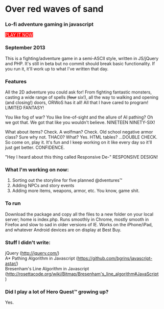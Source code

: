 <h1>Over red waves of sand</h1>

<h3>Lo-fi adventure gaming in javascript</h3>

<p><a style="background-color:red;color:#fff; display:inline-block padding: 5px 10px 5px 10px;" href="http://www.artsick.com/redwaves">PLAY IT NOW</a></p>

<h3>September 2013</h3>
<p>This is a fighting/adventure game in a semi-ASCII style, written in JS/jQuery and PHP. It's
still in beta but no commit should break basic functionality. If you run it, it'll work
up to what I've written that day.</p>

<h3>Features</h3>
<p>All the 2D adventure you could ask for! From fighting fantastic monsters, casting a wide range
of spells (<del>four</del> six!), all the way to walking and opening (and closing!) doors, ORWoS has it all! All
that I have cared to program! LIMITED FANTASY!</p>

<p>You like fog of war? You like line-of-sight and the allure of AI pathing? Oh we got that. We
got that like you wouldn't believe. NINETEEN NINETY-SIX!</p>

<p>What about items? Check. A wolfman? Check. Old school negative armor class? Sure why not. THAC0? What? Yes.
HTML tables? ...DOUBLE CHECK. So come on, play it. It's fun and I keep working on it like every day so it'll
just get better. CONFIDENCE.</p>

<p>"Hey I heard about this thing called Responsive De-" RESPONSIVE DESIGN!</p>

<h3>What I'm working on now:</h3>

<ol>
<li>Sorting out the storyline for five planned @dventures&trade;</li>
<li>Adding NPCs and story events</li>
<li>Adding more items, weapons, armor, etc. You know, game shit.</li>
</ol>

<h3>To run</h3>
<p>Download the package and copy all the files to a new folder on your local server; home is index.php. Runs smoothly
in Chrome, mostly smooth in Firefox and slow to sad in older versions of IE. Works on the iPhone/iPad, and whatever
Android devices are on display at Best Buy.</p>

<h3>Stuff I didn't write:</h3>

<p>jQuery (<a href="http://jquery.com/">http://jquery.com/</a>)<br>
A* Pathing Algorithm in Javascript (<a href="https://github.com/bgrins/javascript-astar/">https://github.com/bgrins/javascript-astar/</a>)<br>
Bresenham's Line Algorithm in Javascript (<a href="http://rosettacode.org/wiki/Bitmap/Bresenham's_line_algorithm#JavaScript">http://rosettacode.org/wiki/Bitmap/Bresenham's_line_algorithm#JavaScript</a>)</p>

<h3>Did I play a lot of Hero Quest™ growing up?</h3>

<p>Yes.</p>
